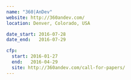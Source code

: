 ```yaml
---
name: "360|AnDev"
website: http://360andev.com/
location: Denver, Colorado, USA

date_start: 2016-07-28
date_end:   2016-07-29

cfp:
  start: 2016-01-27
  end:   2016-04-29
  site: http://360andev.com/call-for-papers/
---
```


